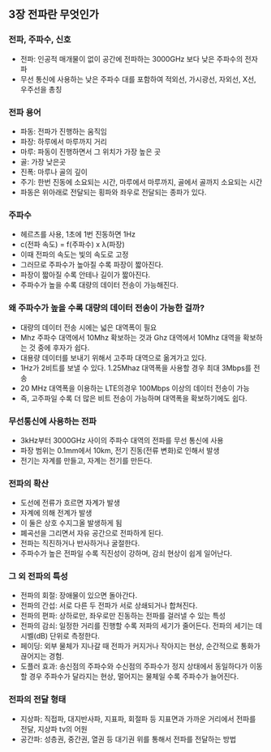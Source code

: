## 3장 전파란 무엇인가
### 전파, 주파수, 신호
- 전파: 인공적 매개물이 없이 공간에 전파하는 3000GHz 보다 낮은 주파수의 전자파
- 무선 통신에 사용하는 낮은 주파수 대를 포함하여 적외선, 가시광선, 자외선, X선, 우주선을 총칭

### 전파 용어
- 파동: 전파가 진행하는 움직임
- 파장: 하루에서 마루까지 거리
- 마루: 파동이 진행하면서 그 위치가 가장 높은 곳
- 골: 가장 낮은곳
- 진폭: 마루나 골의 깊이
- 주기: 한번 진동에 소요되는 시간, 마루에서 마루까지, 골에서 골까지 소요되는 시간
- 파동은 위아래로 전달되는 횡파와 좌우로 전달되는 종파가 있다.

### 주파수
- 헤르츠를 사용, 1초에 1번 진동하면 1Hz
- c(전파 속도) = f(주파수) x λ(파장)
- 이때 전파의 속도는 빛의 속도로 고정
- 그러므로 주파수가 높아질 수록 파장이 짧아진다.
- 파장이 짧아질 수록 안테나 길이가 짧아진다.
- 주파수가 높을 수록 대량의 데이터 전송이 가능해진다.

### 왜 주파수가 높을 수록 대량의 데이터 전송이 가능한 걸까?
- 대량의 데이터 전송 시에는 넓은 대역폭이 필요
- Mhz 주파수 대역에서 10Mhz 확보하는 것과 Ghz 대역에서 10Mhz 대역을 확보하는 것 중에 후자가 쉽다.
- 대용량 데이터를 보내기 위해서 고주파 대역으로 옮겨가고 있다.
- 1Hz가 2비트를 보낼 수 있다. 1.25Mhaz 대역폭을 사용할 경우 최대 3Mbps를 전송
- 20 MHz 대역폭을 이용하는 LTE의경우 100Mbps 이상의 데이터 전송이 가능
- 즉, 고주파일 수록 더 많은 비트 전송이 가능하며 대역폭을 확보하기에도 쉽다.

### 무선통신에 사용하는 전파
- 3kHz부터 3000GHz 사이의 주파수 대역의 전파를 무선 통신에 사용
- 파장 범위는 0.1mm에서 10km, 전기 진동(전류 변화)로 인해서 발생
- 전기는 자계를 만들고, 자계는 전기를 만든다.

### 전파의 확산
- 도선에 전류가 흐르면 자계가 발생
- 자계에 의해 전계가 발생
- 이 둘은 상호 수지그올 발생하게 됨
- 폐곡선을 그리면서 자유 공간으로 전파하게 된다.
- 전파는 직진하거나 반사하거나 굴절한다.
- 주파수가 높은 전파일 수록 직진성이 강하며, 감쇠 현상이 쉽게 일어난다.

### 그 외 전파의 특성
- 전파의 회절: 장애물이 있으면 돌아간다.
- 전파의 간섭: 서로 다른 두 전파가 서로 상쇄되거나 합쳐진다.
- 전파의 편파: 상하로만, 좌우로만 진동하는 전파를 걸러낼 수 있는 특성
- 전파의 감쇠: 일정한 거리를 진행할 수록 저파의 세기가 줄어든다. 전파의 세기는 데시벨(dB) 단위로 측정한다.
- 페이딩: 외부 물체가 지나갈 때 전파가 커지거나 작아지는 현상, 순간적으로 통화가 끊어지는 경험.
- 도플러 효과: 송신점의 주파수와 수신점의 주파수가 정지 상태에서 동일하다가 이동할 경우 주파수가 달라지는 현상, 멀어지는 물체일 수록 주파수가 늘어진다.

### 전파의 전달 형태
- 지상파: 직접파, 대지반사파, 지표파, 회절파 등 지표면과 가까운 거리에서 전파를 전달, 지상파 tv의 어원
- 공간파: 성층권, 중간권, 열권 등 대기권 위를 통해서 전파를 전달하는 방법
